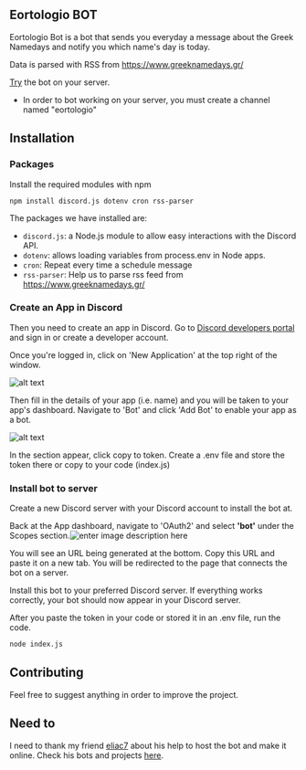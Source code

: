 
## Eortologio BOT
Eortologio Bot is a bot that sends you everyday a message about the Greek Namedays and notify you which name's day is today.

Data is parsed with RSS from https://www.greeknamedays.gr/

[Try](https://discord.com/api/oauth2/authorize?client_id=967419667377442887&permissions=534723951680&scope=bot) the bot on your server.
* In order to bot working on your server, you must create a channel named "eortologio"

## Installation

### Packages
Install the required modules with npm
```
npm install discord.js dotenv cron rss-parser
```

The packages we have installed are:

-   `discord.js`: a Node.js module to allow easy interactions with the Discord API.
-   `dotenv`: allows loading variables from process.env in Node apps.
-   `cron`: Repeat every time a schedule message
-   `rss-parser`: Help us to parse rss feed from https://www.greeknamedays.gr/


### Create an App in Discord
Then you need to create an app in Discord. Go to [Discord developers portal](https://discord.com/developers) and sign in or create a developer account.

Once you're logged in, click on 'New Application' at the top right of the window.

![alt text](https://buddy.works/tutorials/assets/posts/how-to-build-a-discord-bot-in-node-js-for-beginners/discord-bot-1.png)

Then fill in the details of your app (i.e. name) and you will be taken to your app's dashboard. Navigate to 'Bot' and click 'Add Bot' to enable your app as a bot.

![alt text](https://buddy.works/tutorials/assets/posts/how-to-build-a-discord-bot-in-node-js-for-beginners/discord-bot-2.png)

In the section appear, click copy to token. Create a .env file and store the token there or copy to your code (index.js)

### Install bot to server

Create a new Discord server with your Discord account to install the bot at.

Back at the App dashboard, navigate to 'OAuth2' and select  **'bot'**  under the Scopes section.![enter image description here](https://buddy.works/tutorials/assets/posts/how-to-build-a-discord-bot-in-node-js-for-beginners/discord-bot-4.png)

You will see an URL being generated at the bottom. Copy this URL and paste it on a new tab. You will be redirected to the page that connects the bot on a server.

Install this bot to your preferred Discord server.
If everything works correctly, your bot should now appear in your Discord server.

After you paste the token in your code or stored it in an .env file, run the code.

```default
node index.js
```

## Contributing
Feel free to suggest anything in order to improve the project.

## Need to
I need to thank my friend [eliac7](https://www.iliasdev.eu/) about his help to host the bot and make it online. Check his bots and projects [here](https://github.com/eliac7).
